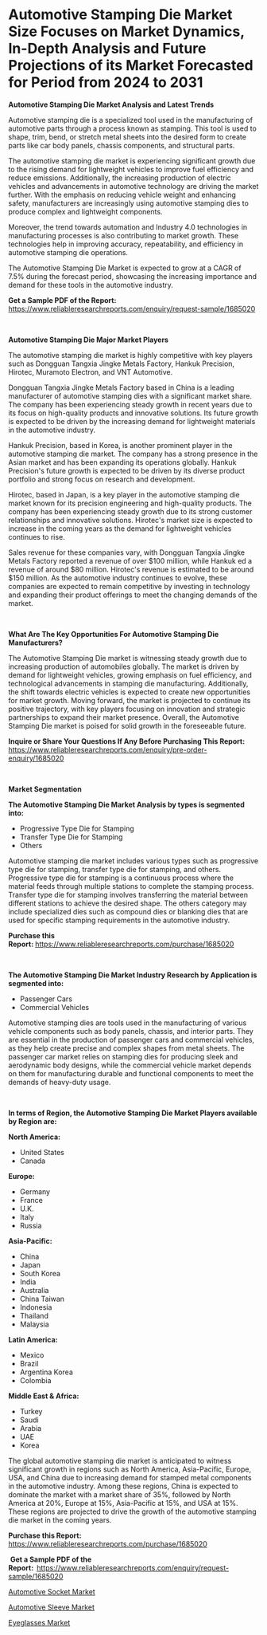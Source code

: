 <p><h1>Automotive Stamping Die Market Size Focuses on Market Dynamics, In-Depth Analysis and Future Projections of its Market Forecasted for Period from 2024 to 2031</h1></p><p><strong>Automotive Stamping Die Market Analysis and Latest Trends</strong></p>
<p><p>Automotive stamping die is a specialized tool used in the manufacturing of automotive parts through a process known as stamping. This tool is used to shape, trim, bend, or stretch metal sheets into the desired form to create parts like car body panels, chassis components, and structural parts.</p><p>The automotive stamping die market is experiencing significant growth due to the rising demand for lightweight vehicles to improve fuel efficiency and reduce emissions. Additionally, the increasing production of electric vehicles and advancements in automotive technology are driving the market further. With the emphasis on reducing vehicle weight and enhancing safety, manufacturers are increasingly using automotive stamping dies to produce complex and lightweight components.</p><p>Moreover, the trend towards automation and Industry 4.0 technologies in manufacturing processes is also contributing to market growth. These technologies help in improving accuracy, repeatability, and efficiency in automotive stamping die operations.</p><p>The Automotive Stamping Die Market is expected to grow at a CAGR of 7.5% during the forecast period, showcasing the increasing importance and demand for these tools in the automotive industry.</p></p>
<p><strong>Get a Sample PDF of the Report:&nbsp;</strong> <a href="https://www.reliableresearchreports.com/enquiry/request-sample/1685020">https://www.reliableresearchreports.com/enquiry/request-sample/1685020</a></p>
<p>&nbsp;</p>
<p><strong>Automotive Stamping Die Major Market Players</strong></p>
<p><p>The automotive stamping die market is highly competitive with key players such as Dongguan Tangxia Jingke Metals Factory, Hankuk Precision, Hirotec, Muramoto Electron, and VNT Automotive. </p><p>Dongguan Tangxia Jingke Metals Factory based in China is a leading manufacturer of automotive stamping dies with a significant market share. The company has been experiencing steady growth in recent years due to its focus on high-quality products and innovative solutions. Its future growth is expected to be driven by the increasing demand for lightweight materials in the automotive industry.</p><p>Hankuk Precision, based in Korea, is another prominent player in the automotive stamping die market. The company has a strong presence in the Asian market and has been expanding its operations globally. Hankuk Precision's future growth is expected to be driven by its diverse product portfolio and strong focus on research and development.</p><p>Hirotec, based in Japan, is a key player in the automotive stamping die market known for its precision engineering and high-quality products. The company has been experiencing steady growth due to its strong customer relationships and innovative solutions. Hirotec's market size is expected to increase in the coming years as the demand for lightweight vehicles continues to rise.</p><p>Sales revenue for these companies vary, with Dongguan Tangxia Jingke Metals Factory reported a revenue of over $100 million, while Hankuk ed a revenue of around $80 million. Hirotec's revenue is estimated to be around $150 million. As the automotive industry continues to evolve, these companies are expected to remain competitive by investing in technology and expanding their product offerings to meet the changing demands of the market.</p></p>
<p>&nbsp;</p>
<p><strong>What Are The Key Opportunities For Automotive Stamping Die Manufacturers?</strong></p>
<p><p>The Automotive Stamping Die market is witnessing steady growth due to increasing production of automobiles globally. The market is driven by demand for lightweight vehicles, growing emphasis on fuel efficiency, and technological advancements in stamping die manufacturing. Additionally, the shift towards electric vehicles is expected to create new opportunities for market growth. Moving forward, the market is projected to continue its positive trajectory, with key players focusing on innovation and strategic partnerships to expand their market presence. Overall, the Automotive Stamping Die market is poised for solid growth in the foreseeable future.</p></p>
<p><strong>Inquire or Share Your Questions If Any Before Purchasing This Report:</strong> <a href="https://www.reliableresearchreports.com/enquiry/pre-order-enquiry/1685020">https://www.reliableresearchreports.com/enquiry/pre-order-enquiry/1685020</a></p>
<p>&nbsp;</p>
<p><strong>Market Segmentation</strong></p>
<p><strong>The Automotive Stamping Die Market Analysis by types is segmented into:</strong></p>
<p><ul><li>Progressive Type Die for Stamping</li><li>Transfer Type Die for Stamping</li><li>Others</li></ul></p>
<p><p>Automotive stamping die market includes various types such as progressive type die for stamping, transfer type die for stamping, and others. Progressive type die for stamping is a continuous process where the material feeds through multiple stations to complete the stamping process. Transfer type die for stamping involves transferring the material between different stations to achieve the desired shape. The others category may include specialized dies such as compound dies or blanking dies that are used for specific stamping requirements in the automotive industry.</p></p>
<p><strong>Purchase this Report:&nbsp;</strong><a href="https://www.reliableresearchreports.com/purchase/1685020">https://www.reliableresearchreports.com/purchase/1685020</a></p>
<p>&nbsp;</p>
<p><strong>The Automotive Stamping Die Market Industry Research by Application is segmented into:</strong></p>
<p><ul><li>Passenger Cars</li><li>Commercial Vehicles</li></ul></p>
<p><p>Automotive stamping dies are tools used in the manufacturing of various vehicle components such as body panels, chassis, and interior parts. They are essential in the production of passenger cars and commercial vehicles, as they help create precise and complex shapes from metal sheets. The passenger car market relies on stamping dies for producing sleek and aerodynamic body designs, while the commercial vehicle market depends on them for manufacturing durable and functional components to meet the demands of heavy-duty usage.</p></p>
<p>&nbsp;</p>
<p><strong>In terms of Region, the Automotive Stamping Die Market Players available by Region are:</strong></p>
<p>
    <p> <strong> North America: </strong>
        <ul>
            <li>United States</li>
            <li>Canada</li>
        </ul>
        </p> 
    <p> <strong> Europe: </strong>
        <ul>
            <li>Germany</li>
            <li>France</li>
            <li>U.K.</li>
            <li>Italy</li>
            <li>Russia</li>
        </ul>
        </p> 
    <p> <strong> Asia-Pacific: </strong>
        <ul>
            <li>China</li>
            <li>Japan</li>
            <li>South Korea</li>
            <li>India</li>
            <li>Australia</li>
            <li>China Taiwan</li>
            <li>Indonesia</li>
            <li>Thailand</li>
            <li>Malaysia</li>
        </ul>
        </p> 
    <p> <strong> Latin America: </strong>
        <ul>
            <li>Mexico</li>
            <li>Brazil</li>
            <li>Argentina Korea</li>
            <li>Colombia</li>
        </ul>
        </p> 
    <p> <strong> Middle East & Africa: </strong>
        <ul>
            <li>Turkey</li>
            <li>Saudi</li>
            <li>Arabia</li>
            <li>UAE</li>
            <li>Korea</li>
        </ul>
    </p>
    </p>
<p><p>The global automotive stamping die market is anticipated to witness significant growth in regions such as North America, Asia-Pacific, Europe, USA, and China due to increasing demand for stamped metal components in the automotive industry. Among these regions, China is expected to dominate the market with a market share of 35%, followed by North America at 20%, Europe at 15%, Asia-Pacific at 15%, and USA at 15%. These regions are projected to drive the growth of the automotive stamping die market in the coming years.</p></p>
<p><strong>Purchase this Report: </strong><a href="https://www.reliableresearchreports.com/purchase/1685020">https://www.reliableresearchreports.com/purchase/1685020</a></p>
<p>&nbsp;<strong>Get a Sample PDF of the Report:&nbsp;&nbsp;</strong><a href="https://www.reliableresearchreports.com/enquiry/request-sample/1685020">https://www.reliableresearchreports.com/enquiry/request-sample/1685020</a></p>
<p><strong></strong></p>
<p><p><a href="https://github.com/Alonsoolds3wq1d81czn8rbol/Market-Research-Report-List-1/blob/main/automotive-socket-market.md">Automotive Socket Market</a></p><p><a href="https://github.com/yemakinde/Market-Research-Report-List-1/blob/main/automotive-sleeve-market.md">Automotive Sleeve Market</a></p><p><a href="https://view.publitas.com/reportprime-1/eyeglasses-market-research-report-unlocks-analysis-on-the-market-financial-status-market-size-and-market-revenue-upto-2030/">Eyeglasses Market</a></p></p>